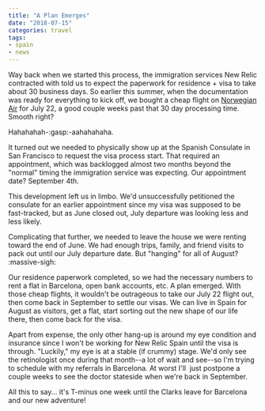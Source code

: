 ```yaml
---
title: "A Plan Emerges"
date: "2018-07-15"
categories: travel
tags:
- spain
- news
---
```


Way back when we started this process, the immigration services New Relic
contracted with told us to expect the paperwork for residence + visa to take
about 30 business days. So earlier this summer, when the documentation was ready
for everything to kick off, we bought a cheap flight on [Norwegian
Air](https://www.norwegian.com/us/) for July 22, a good couple weeks past
that 30 day processing time. Smooth right?

Hahahahah-:gasp:-aahahahaha.

It turned out we needed to physically show up at the Spanish Consulate in San
Francisco to request the visa process start. That required an appointment, which
was backlogged almost two months beyond the "normal" timing the immigration
service was expecting. Our appointment date? September 4th.

This development left us in limbo. We'd unsuccessfully petitioned the consulate
for an earlier appointment since my visa was supposed to be fast-tracked, but as
June closed out, July departure was looking less and less likely.

Complicating that further, we needed to leave the house we were renting toward
the end of June. We had enough trips, family, and friend visits to pack out
until our July departure date. But "hanging" for all of August? :massive-sigh:

Our residence paperwork completed, so we had the necessary numbers to rent a
flat in Barcelona, open bank accounts, etc. A plan emerged. With those cheap
flights, it wouldn't be outrageous to take our July 22 flight out, then come
back in September to settle our visas. We can live in Spain for August as
visitors, get a flat, start sorting out the new shape of our life there, then
come back for the visa.

Apart from expense, the only other hang-up is around my eye condition and
insurance since I won't be working for New Relic Spain until the visa is
through. "Luckily," my eye is at a stable (if crummy) stage. We'd only see the
retinologist once during that month--a lot of wait and see--so I'm trying to
schedule with my referrals in Barcelona. At worst I'll  just postpone a couple
weeks to see the doctor stateside when we're back in September.

All this to say... it's T-minus one week until the Clarks leave for Barcelona
and our new adventure!
